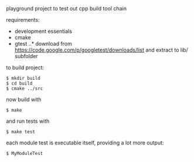 playground project to test out cpp build tool chain

requirements: 
* development essentials
* cmake
* gtest
..* download from https://code.google.com/p/googletest/downloads/list and extract to lib/ subfolder

to build project:

```
$ mkdir build
$ cd build
$ cmake ../src
```

now build with

`$ make`

and run tests with

`$ make test`

each module test is executable itself, providing a lot more output:

`$ MyModuleTest`
